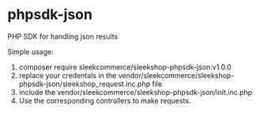 # phpsdk-json
PHP SDK for handling json results

Simple usage: 
1. composer require sleekcommerce/sleekshop-phpsdk-json:v1.0.0
2. replace your credentals in the vendor/sleekcommerce/sleekshop-phpsdk-json/sleekshop_request.inc.php file
3. include the vendor/sleekcommerce/sleekshop-phpsdk-json/init.inc.php
4. Use the corresponding controllers to make requests.
